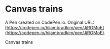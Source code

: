 # Canvas trains

A Pen created on CodePen.io. Original URL: [https://codepen.io/hiiambradkim/pen/JjROMoE](https://codepen.io/hiiambradkim/pen/JjROMoE).

Canvas trains
